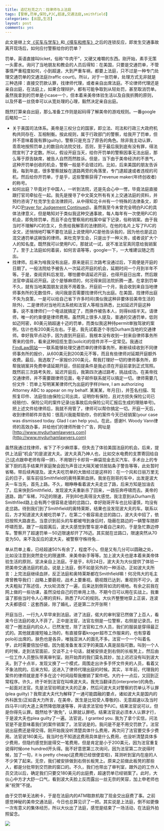 ```yaml
---
title: 追忆杜克之六：找律师与上法庭	
tags: [警察,罚单,保险,PJC,超速,交通法庭,smithfield]
categories: [出国,生活]
layout: post
comments: yes
---
```


此文是继上文[《买车与学车》](http://sixf.org/cn/2014/03/buy-sencondhand-car-learn-drive-car)和[《撞车和修车》](http://sixf.org/cn/2014/03/car-collision-car-accident-fix-car/)之后的连锁反应，即发生交通事故离开现场后，如何应付警察给你的罚单？

罚单，英语直接叫ticket，俗称“牛肉干”，又硬又难嚼的东西。刚开始，素手无策一头雾水。询问了当地朋友和教会的人员后得知：在美国，只要是交通罚单，不管事情严重程度如何，小到超速，大到严重车祸，都要上法庭，只不过是一种专门处理交通罚单的交通法庭(traffic court)。所以，对于一张罚单，处理方式无非就是三种选择：直接交罚款认罪，找律师代理，或者亲自出席法庭。不论律师代理还是亲自出庭，在法庭上，如果合理辩护，都有可能争取到从轻处罚，甚至取消罚单。虽然我拿到的罚单是小case一个，但本着来美帝体验生活以及自我折腾的原则，以及怀着一丝侥幸可以从宽处理的心理，毅然决定亲自出庭。

既然打算亲自出庭，那么准备工作则是起码得了解美帝的游戏规则。一番google后略知一二：

-	关于美国司法体系。美帝是三权分立的国家，即立法、司法和行政三大政府机构共同存在、互相制衡。按此规则，属于行政部门的警察，给我开了罚单，但并不意味着我有罪(guilty)，警察只是充当了原告的角色。除非我主动认罪，乖乖地按照罚单上的数目向法院交钱，否则，至于最后我到底有没有罪，得法院宣判了才定数。所以，假设开庭当天，给你开罚单的警察因事无法出庭，那么等于原告缺席，被告人自然而然胜诉。但是，当下由于美帝经济的不景气，这种开罚单创收的机会，警察一般是不会错过的。比如，后来美国的朋友告诉我，每到年底，很多警察就躲在道路两旁的角落里，专门逮超速或者违规的司机，然后给你开罚单，于是乎，这些警察获得了revenue maker(年终创收者)的称号。
-	如何出庭？毕竟对于中国人，一听到法院，还是先会心中一愣，毕竟法庭直接跟打官司牵扯在一起。我先是搜寻了中文英文所有有关上交通法庭的资料，并预约咨询了杜克学生会法律顾问，从中得知北卡州有一个特殊的法律条文，即PJC([Prayer for Judgement Continued](http://criminaljustice.ncbar.org/newsletters/truebillfeb2012/pjc))。虽然我至今未曾完全明白PJC的具体法律意义，但是略知对于类似我这种交通事故，每人每年有一次使用PJC的机会，即免除罚单，而且不会在警察局的档案中留下记录，俗称销案。由于我当时不理解PJC的含义，负责给我解答的法律顾问，在他的名片上写了PJC的全文，还悄悄地叮嘱不要在法庭上说使用PJC是他告诉我的，因为他也是这边混交通罚单这碗饭的律师。来杜克学生会，只是出于一种义务，或者说扩大个人的知名度。既然我可以使用PJC，那就试一试，说不准法官真同意给我销案了。至于上法庭如何着装，如何言语等等，google一下，一大堆建议随之而出。
-	找律师。后来为啥我没有出庭，原来是前三次路考没通过后，下周便是开庭的日期了。一般法院给予被告人一次延迟开庭的机会，延期时间一个月到半年不等。于是，查阅资料后发现，哪怕要申请延迟开庭，也得开庭日出席，然后跟法官申请延迟开庭。这个是够麻烦的，何况得来回法院折腾一遭。在拿到罚单不久，就有当地美国朋友说我不用着急，开庭前一个月，我会收到来自当地律师事务所的无数信件，询问我是否需要找律师代为出庭。在美国，找律师出庭不失为良策，一是可以给自己省下许多时间(类似我这种非要体验美帝生活的除外)，二是律师对当地司法系统和法官人等相当熟悉，比如延迟开庭这种事，说不准律师们一个电话就搞定了，而换作被告本人，则得纠结半天。请律师，唯一的约束便是律师费用。虽然网上很多人提及，普通的交通罚单，低则如迈阿密，80美元销超速十迈的罚单，而类似我这种持permit单独驾驶的案例，估计也有200美元左右。于是，我先试着逐个寻找Durham当地的交通律师。幸好我早点动手，因为直到开庭前，我根本没有收到一封来自律师事务所寄来的信件，看来这种招揽生意(solicit)的信件并不一定常见。我通过[FindLaw网站](http://lawyers.findlaw.com)一一联系能够处理交通罚单的律师事务所，断断续续收到不同律师事务所的报价，从600美元到200美元不等，而且有些律师对延期开庭额外收费。最后，我选取了一家报价200美元，帮我打理好一切的律师事务所，即帮我销案并免费申请延期开庭，但前提条件是我必须在开庭前拿到正式驾照。既然前三次路考失败，延迟开庭后，我第四次通过路考，挑战成功。在美帝找交通律师，并不需要跟律师见面，电子邮件联系就可以搞定一切。律师需要几份文件：罚单上写明某某律师代为出庭的字样(Here, I am authorizing Attorney ABC to appear on my behalf. 某某某，年月日)，并签名扫描、驾照复印件、法庭信(由保险公司出具，证明你有保险，且对方损失保险公司已经赔付)、保险公司的案件记录(出事故后向保险公司汇报后生成的理赔单号)。把上述文件给律师后，我就不用管了，律师可以帮你搞定一切。开庭一天后，收到律师邮件并告知：很高兴我能帮助你，你的案件今天已经销案(your case was dismissed today. Glad I can help you)。在此，感谢H. Woody Vann律师的高效办事，并给他们的律师所做个广告，网址是[http://www.mydurhamlawyers.com](http://www.mydurhamlawyers.com)

虽然我通过找律师，省下了不少麻烦事，但失去了体验美国法庭的机会。后来，提供上法庭“机会”的是波波大夫。波大夫真乃神人也，比如交水电费的支票寄回给自己(这点跟申老师有得一拼)、不用银行卡却背一麻袋现金去买汽车、手术台上的专家下厨的高手结果开家庭聚会因为声音过大隔天被邻居贴条子警告等等，此处暂时省略，带后续再提及。波大夫吃罚单的大致经过是这样的：在一个风和日丽万里无云的日子，驱车前往Smithfield的奥特莱斯血拼。我坐在刚哥的车中，出发是波大夫一车当先，首先上路。不久，眼睁睁看着波大夫走岔了路，后来方知是加油去了。后来快到Smithfield，发现波大夫重新杀了回来，一路狂奔呼啸而去。美帝的道路，路广车稀，70迈的限速，开到80也真得没大感觉。我注意到从Durham去Smithfiled路上会有两个很容易走错的岔路口，幸好刚哥开车也比较谨慎，均没有走岔路。待到我们到了Smithfield的奥特莱斯，结果也没发现波大夫的车。联系以后，方才知道波大夫被吃罚单了。在第二个极容易走岔的路口，波大夫中招了，依旧按照大路直去。当意识到前头的车都被甩到身后时，隐蔽在路边的一辆警车随即呼啸而至。跟了一段距离后，波大夫感觉到警车是冲着自己来的，于是急忙靠边停车。警察开了超速罚单－50迈限速却开了76迈。其实就在岔路口，限速突然从70变为50。来不及反应的波大夫，被警察守株待兔...

单从罚单上看，已经超速50%有余了，程度不小。但是又有几分可以圆融之处，比如没注意到突然变化的限速牌、来美帝新手等等。加上波大夫也是本着来美帝体验生活的原则，坚决亲自上法庭。于是乎，8月24日，波大夫为大伙提供了体验一把美帝交通法庭的机会。说是上法庭，倒不如是另外的一种活动，正如波大夫所言：上完法庭继续血拼，反正法庭和奥特莱斯都在Smithfield嘛！何况伟大的毛主席曾教导我们：战略上要藐视，战术上要重视。藐视既已达到，重视则不可少。波大夫粗拟了陈述信，大伙轮流改了一遍，后来达到倒背如流的境地。有余之前我在网上做的一些功课，虽然没给自己的罚单用上场，不期今日可以用在实战上。我重温了那些当时令人心寒的资料，熟悉了PJC的规则。大伙齐整整地穿上正装，连波大夫都感叹：这套西装，除了婚礼，还是第二次开张啊！

开庭当日，一行九人早早来到法庭。进了法庭，偌大的审判室已然做了上百人，看来今日法庭的收入不菲了。正中是法官，法官左侧是一位警察，右侧是记录员。扫视了一圈法庭内的众人，已然发觉，除了法官和工作人员，我们的服装是穿得最正式的。其他就直接短袖上场的，有直接穿着kroger超市工作服来的，也有穿着polo衫出席的。肤色也是各异，唯独亚洲人的面孔不多。法官一个一个叫着名字，此时需要倍加仔细，因为能准备发准汉字的美国人真是屈指可数。叫到一个人的时候，走到法官面前，交谈不上十句话，就被安排走到右侧的长板凳上，然后由一位工作人员整队带离审判室。刚开始弄的我们莫名其妙，加上迟迟没有叫到波大夫。到了十点半，发现又换了一个模式，周围走出许多手怀文件夹的人员，看着又不象法院的。后来方知，这进入了律师代理出庭的时候。其实，半年前，代理我的案件的律师就是差不多在这个时间段帮我撤销了案件吧。大约十一点后，又回到正常程序。许久，终于听到法官在叫唤波大夫。我充当翻译员(interpreter)的角色，一起面对法官。先是法官验明波大夫的正身，然后问波大夫对警察的罚单认不认罪(plea guilty)？我帮波大夫代为解释了一通可能圆融的要点，诸如波大夫是国内的外科医生(正如袁大力所言，在美帝，医生是比较受人尊敬的)、无意超速以及当时四马平川的大道上突然降低限速等等，并请求法官给予PJC。结果法官说可以，但是你得先认罪。既然给予“赦免”，认罪就认罪吧。结果法官说必须本人认罪才行，于是波大夫也plea guilty了一遍。法官说，I granted you. 我为了拿个实信，问法官是不是意味着我们的案件销案了。法官说是的。我问是不是不用交罚款了。法官说出庭费还是得交得。刚开始我没听清楚具体什么费用，再次问了法官要交多少费用。法官说180美元。我当时也不知道这费用具体是什么费用，也没听清楚具体多少费用，但隐约感觉到是得交一笔费用，但是肯定是小于200美元，因为法官重复说得时候one hundred开头得。我不好意思第三次询问，因为法官第二次说得时候，加了一句，it is pretty cheap(这费用已经很便宜啦)，耳测听到室内在座的人不少笑了起来。无奈，我们被安排做到右侧长板凳上。原来之前做此板凳的那些人，都是分批带到交罚款的窗口的。不久，我们也带出了审判室，跟外边的工作人员交流以后，确定我们只要交180美元的出庭费，超速罚单已经销案了。此时，大伙心中方才大舒一口气，看到波大夫脸上反而露出一丝无奈的笑容，加上申老师也来“祝贺”不提。

由于交罚单无法刷卡，于是在法庭内的ATM取款机取了现金交出庭费了事。之前感觉神秘的美帝交通法庭，今日也总算见识了一把。其实说是上法庭，倒不如更像一次有意义的集体经历，所以大伙出了法庭，感觉是结束了一场活动，在法庭外拍照留念。

![](http://sixf.org/files/images/2014/04/smithfield-court.jpg)